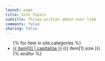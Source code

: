 ```yaml
---
layout: page
title: Site Topics
subtitle: Things written about over time
comments: false
sharing: false
---
```


<ul>
{% for item in site.categories %}
    <li><a href="/blog/categories/{{ item[0] }}/">{{ item[0] | capitalize }}</a> ({{ item[1].size }})</li>
{% endfor %}
</ul>
